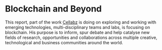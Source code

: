 # Blockchain and Beyond

This report, part of the work [Cellabz](http://www.cellabz.com) is doing on exploring and working with emerging technologies, multi-disciplinary teams and labs, is focusing on blockchain. His purpose is to inform, spur debate and help catalyse new fields of research, opportunities and collaborations across multiple creative, technological and business communities around the world.
